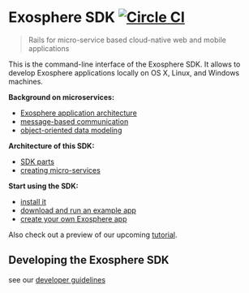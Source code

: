 # Exosphere SDK [![Circle CI](https://circleci.com/gh/Originate/exosphere-sdk.svg?style=shield&circle-token=fc8148ed828cc81e6ca44920672af8f773106795)](https://circleci.com/gh/Originate/exosphere-sdk)
> Rails for micro-service based cloud-native web and mobile applications

This is the command-line interface of the Exosphere SDK.
It allows to develop Exosphere applications locally
on OS X, Linux, and Windows machines.

__Background on microservices:__
* [Exosphere application architecture](documentation/background/application-architecture.md)
* [message-based communication](documentation/background/communication.md)
* [object-oriented data modeling](documentation/background/data.md)

__Architecture of this SDK:__
* [SDK parts](documentation/architecture/sdk-parts.md)
* [creating micro-services](documentation/architecture/services.md)

__Start using the SDK:__
* [install it](documentation/install.md)
* [download and run an example app](documentation/example-apps.md)
* [create your own Exosphere app](documentation/scaffolding.md)

Also check out a preview of our upcoming [tutorial](documentation/tutorial).


## Developing the Exosphere SDK

see our [developer guidelines](CONTRIBUTING.md)
